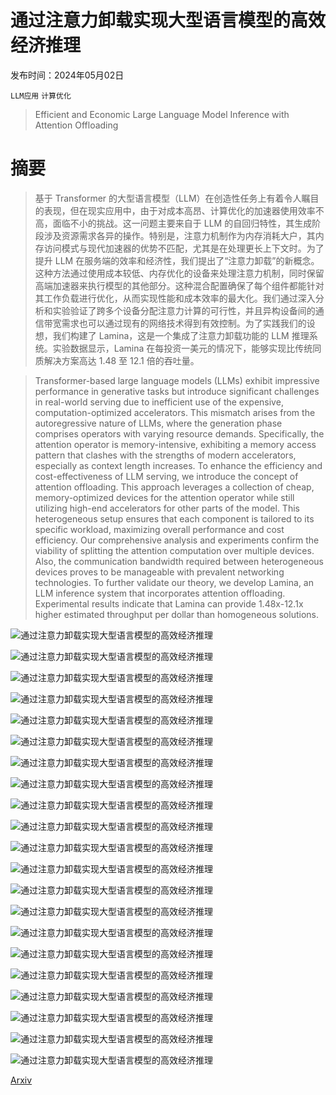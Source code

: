 # 通过注意力卸载实现大型语言模型的高效经济推理

发布时间：2024年05月02日

`LLM应用` `计算优化`

> Efficient and Economic Large Language Model Inference with Attention Offloading

# 摘要

> 基于 Transformer 的大型语言模型（LLM）在创造性任务上有着令人瞩目的表现，但在现实应用中，由于对成本高昂、计算优化的加速器使用效率不高，面临不小的挑战。这一问题主要来自于 LLM 的自回归特性，其生成阶段涉及资源需求各异的操作。特别是，注意力机制作为内存消耗大户，其内存访问模式与现代加速器的优势不匹配，尤其是在处理更长上下文时。为了提升 LLM 在服务端的效率和经济性，我们提出了“注意力卸载”的新概念。这种方法通过使用成本较低、内存优化的设备来处理注意力机制，同时保留高端加速器来执行模型的其他部分。这种混合配置确保了每个组件都能针对其工作负载进行优化，从而实现性能和成本效率的最大化。我们通过深入分析和实验验证了跨多个设备分配注意力计算的可行性，并且异构设备间的通信带宽需求也可以通过现有的网络技术得到有效控制。为了实践我们的设想，我们构建了 Lamina，这是一个集成了注意力卸载功能的 LLM 推理系统。实验数据显示，Lamina 在每投资一美元的情况下，能够实现比传统同质解决方案高达 1.48 至 12.1 倍的吞吐量。

> Transformer-based large language models (LLMs) exhibit impressive performance in generative tasks but introduce significant challenges in real-world serving due to inefficient use of the expensive, computation-optimized accelerators. This mismatch arises from the autoregressive nature of LLMs, where the generation phase comprises operators with varying resource demands. Specifically, the attention operator is memory-intensive, exhibiting a memory access pattern that clashes with the strengths of modern accelerators, especially as context length increases. To enhance the efficiency and cost-effectiveness of LLM serving, we introduce the concept of attention offloading. This approach leverages a collection of cheap, memory-optimized devices for the attention operator while still utilizing high-end accelerators for other parts of the model. This heterogeneous setup ensures that each component is tailored to its specific workload, maximizing overall performance and cost efficiency. Our comprehensive analysis and experiments confirm the viability of splitting the attention computation over multiple devices. Also, the communication bandwidth required between heterogeneous devices proves to be manageable with prevalent networking technologies. To further validate our theory, we develop Lamina, an LLM inference system that incorporates attention offloading. Experimental results indicate that Lamina can provide 1.48x-12.1x higher estimated throughput per dollar than homogeneous solutions.

![通过注意力卸载实现大型语言模型的高效经济推理](../../../paper_images/2405.01814/x1.png)

![通过注意力卸载实现大型语言模型的高效经济推理](../../../paper_images/2405.01814/x2.png)

![通过注意力卸载实现大型语言模型的高效经济推理](../../../paper_images/2405.01814/x3.png)

![通过注意力卸载实现大型语言模型的高效经济推理](../../../paper_images/2405.01814/x4.png)

![通过注意力卸载实现大型语言模型的高效经济推理](../../../paper_images/2405.01814/x5.png)

![通过注意力卸载实现大型语言模型的高效经济推理](../../../paper_images/2405.01814/x6.png)

![通过注意力卸载实现大型语言模型的高效经济推理](../../../paper_images/2405.01814/x7.png)

![通过注意力卸载实现大型语言模型的高效经济推理](../../../paper_images/2405.01814/x8.png)

![通过注意力卸载实现大型语言模型的高效经济推理](../../../paper_images/2405.01814/x9.png)

![通过注意力卸载实现大型语言模型的高效经济推理](../../../paper_images/2405.01814/x10.png)

![通过注意力卸载实现大型语言模型的高效经济推理](../../../paper_images/2405.01814/x11.png)

![通过注意力卸载实现大型语言模型的高效经济推理](../../../paper_images/2405.01814/x12.png)

![通过注意力卸载实现大型语言模型的高效经济推理](../../../paper_images/2405.01814/x13.png)

![通过注意力卸载实现大型语言模型的高效经济推理](../../../paper_images/2405.01814/x14.png)

![通过注意力卸载实现大型语言模型的高效经济推理](../../../paper_images/2405.01814/x15.png)

![通过注意力卸载实现大型语言模型的高效经济推理](../../../paper_images/2405.01814/x16.png)

![通过注意力卸载实现大型语言模型的高效经济推理](../../../paper_images/2405.01814/x17.png)

![通过注意力卸载实现大型语言模型的高效经济推理](../../../paper_images/2405.01814/x18.png)

![通过注意力卸载实现大型语言模型的高效经济推理](../../../paper_images/2405.01814/x19.png)

![通过注意力卸载实现大型语言模型的高效经济推理](../../../paper_images/2405.01814/x20.png)

![通过注意力卸载实现大型语言模型的高效经济推理](../../../paper_images/2405.01814/x21.png)

[Arxiv](https://arxiv.org/abs/2405.01814)